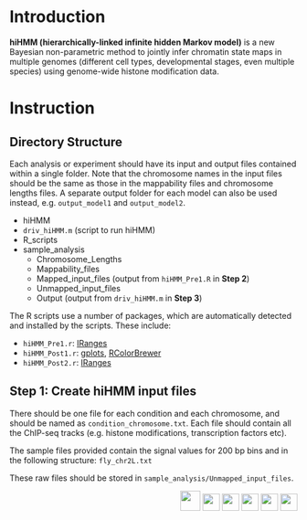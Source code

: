 # Introduction

**hiHMM (hierarchically-linked infinite hidden Markov model)** is a new Bayesian non-parametric method to jointly infer chromatin state maps in multiple genomes (different cell types, developmental stages, even multiple species) using genome-wide histone modification data. 

# Instruction

## Directory Structure

Each analysis or experiment should have its input and output files contained within a single folder. Note that the chromosome names in the input files should be the same as those in the mappability files and chromosome lengths files. A separate output folder for each model can also be used instead, e.g. `output_model1` and `output_model2`.

* hiHMM
 * `driv_hiHMM.m` (script to run hiHMM)
 * R_scripts
  * sample_analysis
    * Chromosome_Lengths
    * Mappability_files
    * Mapped_input_files (output from `hiHMM_Pre1.R` in **Step 2**)
    * Unmapped_input_files
    * Output (output from `driv_hiHMM.m` in **Step 3**)

The R scripts use a number of packages, which are automatically detected and installed by the scripts. These include:
* `hiHMM_Pre1.r`: [IRanges](http://bioconductor.org/packages/2.3/bioc/html/IRanges.html)
* `hiHMM_Post1.r`: [gplots](http://cran.r-project.org/web/packages/gplots/index.html), [RColorBrewer](http://cran.r-project.org/web/packages/RColorBrewer/index.html)
* `hiHMM_Post2.r`: [IRanges](http://bioconductor.org/packages/2.3/bioc/html/IRanges.html)

## Step 1: Create hiHMM input files

There should be one file for each condition and each chromosome, and should be named as `condition_chromosome.txt`. Each file should contain all the ChIP-seq tracks (e.g. histone modifications, transcription factors etc).

The sample files provided contain the signal values for 200 bp bins and in the following structure:
`fly_chr2L.txt`

These raw files should be stored in `sample_analysis/Unmapped_input_files`.


<div style="display:block;margin-right:auto;text-align:right">
<a href="http://www.ajou.ac.kr/en/index.jsp" rel="nofollow"><img border="0" height="35" src="https://sites.google.com/site/kasohn/_/rsrc/1391695588708/software/ajou3.gif?height=35" /></a>
<a href="https://research.unsw.edu.au/people/dr-joshua-ho" rel="nofollow"><img border="0" height="30" src="https://sites.google.com/site/kasohn/_/rsrc/1391696102021/software/unsw2.png?height=30" /></a>
<a href="http://www.victorchang.edu.au/home/our-research/faculty-detail/?faculty_name=dr-joshua-w-k-ho" rel="nofollow"><img border="0" height="30" src="https://sites.google.com/site/kasohn/_/rsrc/1391696055263/software/vccri.png?height=30" /></a>
<a href="http://www.brighamandwomens.org/Departments_and_Services/medicine/services/genetics/default.aspx" rel="nofollow"><img border="0" height="30" src="https://sites.google.com/site/kasohn/_/rsrc/1391696035753/software/brig1.jpg?height=30" /></a>
<a href="http://compbio.med.harvard.edu" rel="nofollow"><img border="0" height="30" src="https://sites.google.com/site/kasohn/_/rsrc/1391696008781/software/harvard2.png?height=30" /></a>
<a href="http://www.snubi.org" rel="nofollow"><img border="0" height="30" src="https://sites.google.com/site/kasohn/_/rsrc/1391696120344/software/seoul3.png?height=30" />
</a></div>
